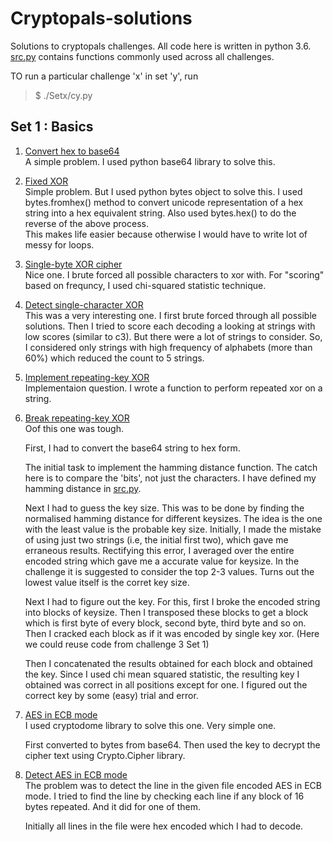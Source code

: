 # Cryptopals-solutions

Solutions to cryptopals challenges. All code here is written in python 3.6. [src.py](./src.py) contains functions commonly used across all challenges.

TO run a particular challenge 'x' in set 'y', run 

> $ ./Setx/cy.py

## Set 1 : Basics

1. [Convert hex to base64](./Set1/c1.py)  
    A simple problem. I used python base64 library to solve this.

2. [Fixed XOR](./Set1/c2.py)  
    Simple problem. But I used python bytes object to solve this. I used bytes.fromhex() method to convert unicode representation of a hex string into a hex equivalent string. Also used bytes.hex() to do the reverse of the above process.   
This makes life easier because otherwise I would have to write lot of messy for loops.

3. [Single-byte XOR cipher](./Set1/c3.py)  
    Nice one. I brute forced all possible characters to xor with. For "scoring" based on frequncy, I used chi-squared statistic technique. 

4. [Detect single-character XOR](./Set1/c4.py)  
    This was a very interesting one. I first brute forced through all possible solutions. Then I tried to score each decoding a looking at strings with low scores (similar to c3). But there were a lot of strings to consider. So, I considered only strings with high frequency of alphabets (more than 60%) which reduced the count to 5 strings.

5. [Implement repeating-key XOR](./Set1/c5.py)  
    Implementaion question. I wrote a function to perform repeated xor on a string.

6. [Break repeating-key XOR](./Set1/c6.py)  
    Oof this one was tough.

    First, I had to convert the base64 string to hex form.

    The initial task to implement the hamming distance function. The catch here is to compare the 'bits', not just the characters. I have defined my hamming distance in [src.py](./src.py). 

     Next I had to guess the key size. This was to be done by finding the normalised hamming distance for different keysizes. The idea is the one with the least value is the probable key size. Initially, I made the mistake of using just two strings (i.e, the initial first two), which gave me erraneous results. Rectifying this error,  I averaged over the entire encoded string which gave me a accurate value for keysize. In the challenge it is suggested to consider the top 2-3 values. Turns out the lowest value itself is the corret key size.

    Next I had to figure out the key. For this, first I broke the encoded string into blocks of keysize. Then I transposed these blocks to get a block which is first byte of every block, second byte, third byte and so on. Then I cracked each block as if it was encoded by single key xor. (Here we could reuse code from challenge 3 Set 1)
   
    Then I concatenated the results obtained for each block and obtained the key. Since I used chi mean squared statistic, the resulting key I obtained was correct in all positions except for one. I figured out the correct key by some (easy) trial and error.

7. [AES in ECB mode](./Set1/c7.py)  
    I used cryptodome library to solve this one. Very simple one. 

    First converted to bytes from base64. Then used the key to decrypt the cipher text using Crypto.Cipher library.

8. [Detect AES in ECB mode](./Set1/c8.py)  
    The problem was to detect the line in the given file encoded AES in ECB mode. I tried to find the line by checking each line if any block of 16 bytes repeated. And it did for one of them. 

    Initially all lines in the file were hex encoded which I had to decode.


